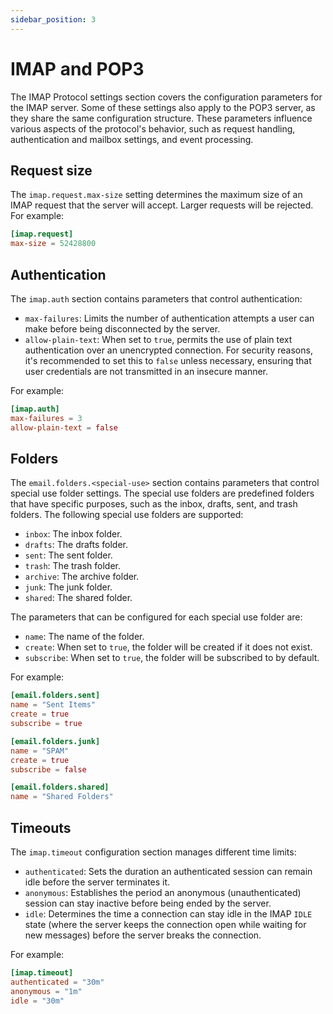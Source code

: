 ```yaml
---
sidebar_position: 3
---
```


# IMAP and POP3

The IMAP Protocol settings section covers the configuration parameters for the IMAP server. Some of these settings also apply to the POP3 server, as they share the same configuration structure. These parameters influence various aspects of the protocol's behavior, such as request handling, authentication and mailbox settings, and event processing. 

## Request size

The `imap.request.max-size` setting determines the maximum size of an IMAP request that the server will accept. Larger requests will be rejected. For example:

```toml
[imap.request]
max-size = 52428800
```

## Authentication

The `imap.auth` section contains parameters that control authentication:

- `max-failures`: Limits the number of authentication attempts a user can make before being disconnected by the server. 
- `allow-plain-text`: When set to `true`, permits the use of plain text authentication over an unencrypted connection. For security reasons, it's recommended to set this to `false` unless necessary, ensuring that user credentials are not transmitted in an insecure manner.

For example:

```toml
[imap.auth]
max-failures = 3
allow-plain-text = false
```

## Folders

The `email.folders.<special-use>` section contains parameters that control special use folder settings. The special use folders are predefined folders that have specific purposes, such as the inbox, drafts, sent, and trash folders. The following special use folders are supported:

- `inbox`: The inbox folder.
- `drafts`: The drafts folder.
- `sent`: The sent folder.
- `trash`: The trash folder.
- `archive`: The archive folder.
- `junk`: The junk folder.
- `shared`: The shared folder.

The parameters that can be configured for each special use folder are:

- `name`: The name of the folder.
- `create`: When set to `true`, the folder will be created if it does not exist.
- `subscribe`: When set to `true`, the folder will be subscribed to by default.

For example:

```toml
[email.folders.sent]
name = "Sent Items"
create = true
subscribe = true

[email.folders.junk]
name = "SPAM"
create = true
subscribe = false

[email.folders.shared]
name = "Shared Folders"
```

## Timeouts

The `imap.timeout` configuration section manages different time limits:

- `authenticated`: Sets the duration an authenticated session can remain idle before the server terminates it. 
- `anonymous`: Establishes the period an anonymous (unauthenticated) session can stay inactive before being ended by the server.
- `idle`: Determines the time a connection can stay idle in the IMAP `IDLE` state (where the server keeps the connection open while waiting for new messages) before the server breaks the connection.

For example:

```toml
[imap.timeout]
authenticated = "30m"
anonymous = "1m"
idle = "30m"
```

